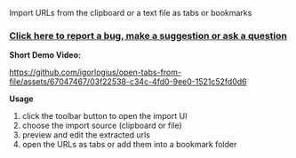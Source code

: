 Import URLs from the clipboard or a text file as tabs or bookmarks

### [Click here to report a bug, make a suggestion or ask a question](https://github.com/igorlogius/igorlogius/issues/new/choose)

<b>Short Demo Video:</b>

https://github.com/igorlogius/open-tabs-from-file/assets/67047467/03f22538-c34c-4fd0-9ee0-1521c52fd0d6

<b>Usage</b>
<ol>
  <li>click the toolbar button to open the import UI</li>
  <li>choose the import source (clipboard or file)</li>
  <li>preview and edit the extracted urls</li>
  <li>open the URLs as tabs or add them into a bookmark folder</li>
</ol>
